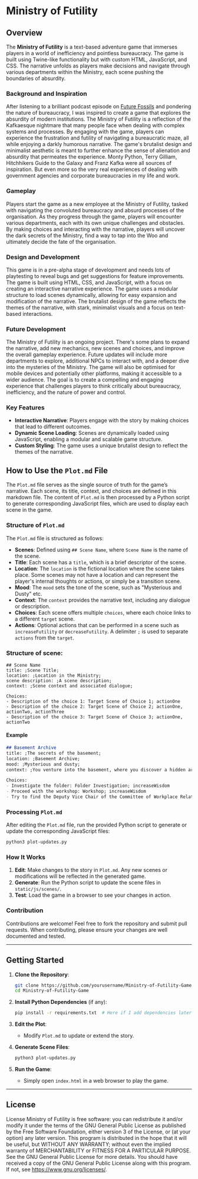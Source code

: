# Ministry of Futility

## Overview

The **Ministry of Futility** is a text-based adventure game that immerses players in a world of inefficiency and pointless bureaucracy. The game is built using Twine-like functionality but with custom HTML, JavaScript, and CSS. The narrative unfolds as players make decisions and navigate through various departments within the Ministry, each scene pushing the boundaries of absurdity.

### Background and Inspiration

After listening to a brilliant podcast episode on [Future Fossils](https://open.spotify.com/episode/55Wv7k25fFErdpjt04JZ2G?si=6448923c29544e13) and pondering the nature of bureaucracy, I was inspired to create a game that explores the absurdity of modern institutions. The Ministry of Futility is a reflection of the Kafkaesque nightmare that many people face when dealing with complex systems and processes. By engaging with the game, players can experience the frustration and futility of navigating a bureaucratic maze, all while enjoying a darkly humorous narrative. The game's brutalist design and minimalist aesthetic is meant to further enhance the sense of alienation and absurdity that permeates the experience. Monty Python, Terry Gilliam, Hitchhikers Guide to the Galaxy and Franz Kafka were all sources of inspiration. But even more so the very real experiences of dealing with government agencies and corporate bureaucracies in my life and work.

### Gameplay

Players start the game as a new employee at the Ministry of Futility, tasked with navigating the convoluted bureaucracy and absurd processes of the organisation. As they progress through the game, players will encounter various departments, each with its own unique challenges and obstacles. By making choices and interacting with the narrative, players will uncover the dark secrets of the Ministry, find a way to tap into the Woo and ultimately decide the fate of the organisation.

### Design and Development

This game is in a pre-alpha stage of development and needs lots of playtesting to reveal bugs and get suggestions for feature improvements. The game is built using HTML, CSS, and JavaScript, with a focus on creating an interactive narrative experience. The game uses a modular structure to load scenes dynamically, allowing for easy expansion and modification of the narrative. The brutalist design of the game reflects the themes of the narrative, with stark, minimalist visuals and a focus on text-based interactions.

### Future Development

The Ministry of Futility is an ongoing project. There's some plans to expand the narrative, add new mechanics, new scenes and choices, and improve the overall gameplay experience. Future updates will include more departments to explore, additional NPCs to interact with, and a deeper dive into the mysteries of the Ministry. The game will also be optimised for mobile devices and potentially other platforms, making it accessible to a wider audience. The goal is to create a compelling and engaging experience that challenges players to think critically about bureaucracy, inefficiency, and the nature of power and control.

### Key Features

- **Interactive Narrative**: Players engage with the story by making choices that lead to different outcomes.
- **Dynamic Scene Loading**: Scenes are dynamically loaded using JavaScript, enabling a modular and scalable game structure.
- **Custom Styling**: The game uses a unique brutalist design to reflect the themes of the narrative.

## How to Use the `Plot.md` File

The `Plot.md` file serves as the single source of truth for the game’s narrative. Each scene, its title, context, and choices are defined in this markdown file. The content of `Plot.md` is then processed by a Python script to generate corresponding JavaScript files, which are used to display each scene in the game.

### Structure of `Plot.md`

The `Plot.md` file is structured as follows:

- **Scenes**: Defined using `## Scene Name`, where `Scene Name` is the name of the scene.
- **Title**: Each scene has a `title`, which is a brief descriptor of the scene.
- **Location**: The `location` is the fictional location where the scene takes place. Some scenes may not have a location and can represent the player's internal thoughts or actions, or simply be a transition scene.
- **Mood**: The `mood` sets the tone of the scene, such as "Mysterious and Dusty" etc.
- **Context**: The `context` provides the narrative text, including any dialogue or description.
- **Choices**: Each scene offers multiple `choices`, where each choice links to a different `target` scene.
- **Actions**: Optional actions that can be performed in a scene such as `increaseFutility` or `decreaseFutility`. A delimiter `;` is used to separate `actions` from the `target`.

### Structure of scene:

```
## Scene Name
title: ;Scene Title;
location: ;Location in the Ministry;
scene description: ;A scene description;
context: ;Scene context and associated dialogue;

Choices:
- Description of the choice 1: Target Scene of Choice 1; actionOne
- Description of the choice 2: Target Scene of Choice 2; actionOne, actionTwo, actionThree
- Description of the choice 3: Target Scene of Choice 3; actionOne, actionTwo
```

#### Example

```markdown
## Basement Archive
title: ;The secrets of the basement;
location: ;Basement Archive;
mood: ;Mysterious and dusty;
context: ;You venture into the basement, where you discover a hidden archive of forgotten projects and abandoned initiatives. Among the dust and cobwebs, you find a folder labeled "Project: Meaningful Change.";

Choices:
- Investigate the folder: Folder Investigation; increaseWisdom
- Proceed with the workshop: Workshop; increaseWisdom
- Try to find the Deputy Vice Chair of the Committee of Workplace Relations: Find Deputy; increaseFutility
```

### Processing `Plot.md`

After editing the `Plot.md` file, run the provided Python script to generate or update the corresponding JavaScript files:

```bash
python3 plot-updates.py
```

### How It Works

1. **Edit**: Make changes to the story in `Plot.md`. Any new scenes or modifications will be reflected in the generated game.
2. **Generate**: Run the Python script to update the scene files in `static/js/scenes/`.
3. **Test**: Load the game in a browser to see your changes in action.

### Contribution

Contributions are welcome! Feel free to fork the repository and submit pull requests. When contributing, please ensure your changes are well documented and tested.

---

## Getting Started

1. **Clone the Repository**:

   ```bash
   git clone https://github.com/yourusername/Ministry-of-Futility-Game.git
   cd Ministry-of-Futility-Game
   ```

2. **Install Python Dependencies** (if any):

   ```bash
   pip install -r requirements.txt  # Here if I add dependencies later
   ```

3. **Edit the Plot**:
   - Modify `Plot.md` to update or extend the story.

4. **Generate Scene Files**:

   ```bash
   python3 plot-updates.py
   ```

5. **Run the Game**:
   - Simply open `index.html` in a web browser to play the game.

---

## License

License
Ministry of Futility is free software: you can redistribute it and/or modify
it under the terms of the GNU General Public License as published by
the Free Software Foundation, either version 3 of the License, or
(at your option) any later version.
This program is distributed in the hope that it will be useful,
but WITHOUT ANY WARRANTY; without even the implied warranty of
MERCHANTABILITY or FITNESS FOR A PARTICULAR PURPOSE.  See the
GNU General Public License for more details.
You should have received a copy of the GNU General Public License
along with this program.  If not, see https://www.gnu.org/licenses/.
